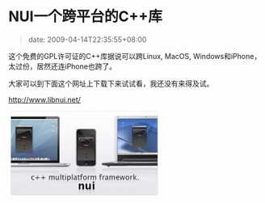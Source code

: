 # NUI一个跨平台的C++库
>date: 2009-04-14T22:35:55+08:00


这个免费的GPL许可证的C++库据说可以跨Linux, MacOS, Windows和iPhone，太过份，居然还连iPhone也跨了。


大家可以到下面这个网址上下载下来试试看，我还没有来得及试。


<http://www.libnui.net/>


[![home](/assets/images/coolshell.cn/wp-content/uploads/2009/04/home-300x168.jpg "home")](https://coolshell.cn/wp-content/uploads/2009/04/home.jpg)


 



